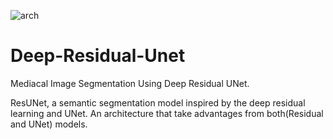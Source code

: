 ![arch](https://user-images.githubusercontent.com/114977437/193758417-929e426f-c922-47ae-bc38-6110c58c01dd.png)
# Deep-Residual-Unet
Mediacal Image Segmentation Using Deep Residual UNet.

ResUNet, a semantic segmentation model inspired by the deep residual learning and UNet. An architecture that take advantages from both(Residual and UNet) models.

